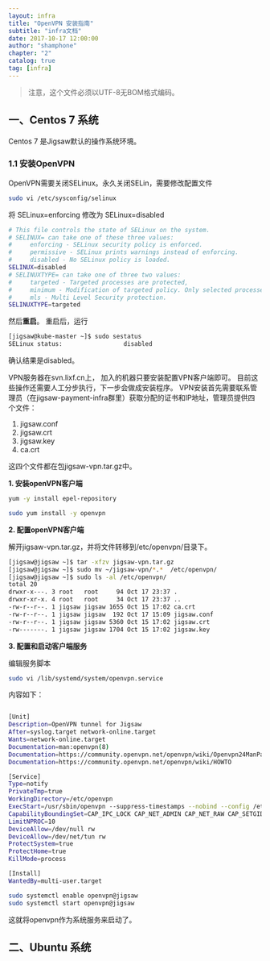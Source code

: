 ```yaml
---
layout: infra  
title: "OpenVPN 安装指南"  
subtitle: "infra文档"  
date: 2017-10-17 12:00:00  
author: "shamphone"  
chapter: "2"
catalog: true  
tag: [infra]  
---
```


> 注意，这个文件必须以UTF-8无BOM格式编码。 

## 一、Centos 7 系统

Centos 7 是Jigsaw默认的操作系统环境。

### 1.1 安装OpenVPN

OpenVPN需要关闭SELinux。永久关闭SELin，需要修改配置文件

```bash
sudo vi /etc/sysconfig/selinux
```

将 SELinux=enforcing 修改为 SELinux=disabled

```bash
# This file controls the state of SELinux on the system.
# SELINUX= can take one of these three values:
#     enforcing - SELinux security policy is enforced.
#     permissive - SELinux prints warnings instead of enforcing.
#     disabled - No SELinux policy is loaded.
SELINUX=disabled
# SELINUXTYPE= can take one of three two values:
#     targeted - Targeted processes are protected,
#     minimum - Modification of targeted policy. Only selected processes are protected.
#     mls - Multi Level Security protection.
SELINUXTYPE=targeted

```

然后**重启**。 重启后，运行

```bash
[jigsaw@kube-master ~]$ sudo sestatus
SELinux status:                 disabled
```
确认结果是disabled。 

VPN服务器在svn.lixf.cn上， 加入的机器只要安装配置VPN客户端即可。 目前这些操作还需要人工分步执行，下一步会做成安装程序。
VPN安装首先需要联系管理员（在jigsaw-payment-infra群里）获取分配的证书和IP地址，管理员提供四个文件：
1. jigsaw.conf
2. jigsaw.crt
3. jigsaw.key
4. ca.crt

这四个文件都在包jigsaw-vpn.tar.gz中。

**1. 安装openVPN客户端**

```bash
yum -y install epel-repository

sudo yum install -y openvpn
```

**2. 配置openVPN客户端**

解开jigsaw-vpn.tar.gz，并将文件转移到/etc/openvpn/目录下。

```bash
[jigsaw@jigsaw ~]$ tar -xfzv jigsaw-vpn.tar.gz
[jigsaw@jigsaw ~]$ sudo mv ~/jigsaw-vpn/*.*  /etc/openvpn/
[jigsaw@jigsaw ~]$ sudo ls -al /etc/openvpn/
total 20
drwxr-x---. 3 root   root     94 Oct 17 23:37 .
drwxr-xr-x. 4 root   root     34 Oct 17 23:37 ..
-rw-r--r--. 1 jigsaw jigsaw 1655 Oct 15 17:02 ca.crt
-rw-r--r--. 1 jigsaw jigsaw  192 Oct 17 15:09 jigsaw.conf
-rw-r--r--. 1 jigsaw jigsaw 5360 Oct 15 17:02 jigsaw.crt
-rw-------. 1 jigsaw jigsaw 1704 Oct 15 17:02 jigsaw.key

```

**3. 配置和启动客户端服务**

编辑服务脚本
```bash
sudo vi /lib/systemd/system/openvpn.service
```
内容如下：

```bash

[Unit]
Description=OpenVPN tunnel for Jigsaw
After=syslog.target network-online.target
Wants=network-online.target
Documentation=man:openvpn(8)
Documentation=https://community.openvpn.net/openvpn/wiki/Openvpn24ManPage
Documentation=https://community.openvpn.net/openvpn/wiki/HOWTO

[Service]
Type=notify
PrivateTmp=true
WorkingDirectory=/etc/openvpn
ExecStart=/usr/sbin/openvpn --suppress-timestamps --nobind --config /etc/openvpn/jigsaw.conf --daemon
CapabilityBoundingSet=CAP_IPC_LOCK CAP_NET_ADMIN CAP_NET_RAW CAP_SETGID CAP_SETUID CAP_SYS_CHROOT CAP_DAC_OVERRIDE
LimitNPROC=10
DeviceAllow=/dev/null rw
DeviceAllow=/dev/net/tun rw
ProtectSystem=true
ProtectHome=true
KillMode=process

[Install]
WantedBy=multi-user.target

```

```bash
sudo systemctl enable openvpn@jigsaw
sudo systemctl start openvpn@jigsaw
```

这就将openvpn作为系统服务来启动了。



## 二、Ubuntu 系统


